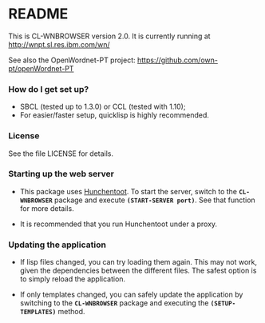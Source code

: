 # README #

This is CL-WNBROWSER version 2.0.  It is currently running at http://wnpt.sl.res.ibm.com/wn/

See also the OpenWordnet-PT project: https://github.com/own-pt/openWordnet-PT

### How do I get set up? ###

* SBCL (tested up to 1.3.0) or CCL (tested with 1.10);
* For easier/faster setup, quicklisp is highly recommended.

### License ###

See the file LICENSE for details.

### Starting up the web server ###

* This package uses [Hunchentoot](http://weitz.de/hunchentoot/).  To
  start the server, switch to the **`CL-WNBROWSER`** package and execute
  **`(START-SERVER port)`**.  See that function for more details.

* It is recommended that you run Hunchentoot under a proxy.

### Updating the application ###

* If lisp files changed, you can try loading them again.  This may not
  work, given the dependencies between the different files.  The
  safest option is to simply reload the application.

* If only templates changed, you can safely update the application by
  switching to the **`CL-WNBROWSER`** package and executing the
  **`(SETUP-TEMPLATES)`** method.
